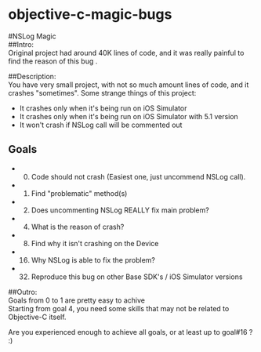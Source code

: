objective-c-magic-bugs
======================
#NSLog Magic  
##Intro:  
Original project had around 40K lines of code, and it was really painful to find the reason of this bug  .

##Description:  
You have very small project, with not so much amount lines of code, and it crashes "sometimes". 
Some strange things of this project:  
* It crashes only when it's being run on iOS Simulator  
* It crashes only when it's being run on iOS Simulator with 5.1 version  
* It won't crash if NSLog call will be commented out  
  
## Goals  
* 0. Code should not crash (Easiest one, just uncommend NSLog call).  
* 1. Find "problematic" method(s)  
* 2. Does uncommenting NSLog REALLY fix main problem?  
* 4. What is the reason of crash?  
* 8. Find why it isn't crashing on the Device  
* 16. Why NSLog is able to fix the problem?  
* 32. Reproduce this bug on other Base SDK's / iOS Simulator versions

##Outro:  
Goals from 0 to 1 are pretty easy to achive  
Starting from goal 4, you need some skills that may not be related to Objective-C itself.   

Are you experienced enough to achieve all goals, or at least up to goal#16 ? :)  
